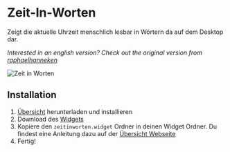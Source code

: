 # Zeit-In-Worten
Zeigt die aktuelle Uhrzeit menschlich lesbar in Wörtern da auf dem Desktop dar.

*Interested in an english version? Check out the original version from [raphaelhanneken](https://github.com/raphaelhanneken/time-in-words)*

![Zeit in Worten](https://raw.githubusercontent.com/xremix/Zeit-In-Worten/master/screenshot_detail.png)

## Installation

1. [Übersicht](http://tracesof.net/uebersicht/) herunterladen und installieren
2. Download des [Widgets](https://github.com/xremix/Zeit-In-Worten/releases/)
3. Kopiere den `zeitinworten.widget` Ordner in deinen Widget Ordner. Du findest eine Anleitung dazu auf der [Übersicht Webseite](http://tracesof.net/uebersicht-widgets/)
4. Fertig!

